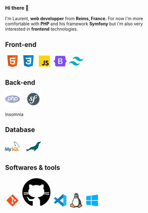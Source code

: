 ### Hi there 👋

I'm Laurent, **web developper** from **Reims, France.** For now i'm more comfortable with **PHP** and his framework **Symfony** but i'm also very interested in **frontend** technologies.

## Front-end
![HTML5](https://github.com/Laurent-Finana/Laurent-Finana/blob/main/img/icons8-html-48.png)
![CSS3](https://github.com/Laurent-Finana/Laurent-Finana/blob/main/img/icons8-css-48.png)
![JavaScript](https://github.com/Laurent-Finana/Laurent-Finana/blob/main/img/icons8-javascript-48.png)
![Bootstrap](https://github.com/Laurent-Finana/Laurent-Finana/blob/main/img/icons8-bootstrap-48.png)
![Tailwind CSS](https://github.com/Laurent-Finana/Laurent-Finana/blob/main/img/icons8-tailwind-css-48.png)

## Back-end

![PHP](https://github.com/Laurent-Finana/Laurent-Finana/blob/main/img/icons8-php-48.png) &nbsp; &nbsp;
![Symfony](https://github.com/Laurent-Finana/Laurent-Finana/blob/main/img/icons8-symfony-48.png) 
<div style="color: white, background-color: purple">Insomnia</div>

## Database
![MySQL](https://github.com/Laurent-Finana/Laurent-Finana/blob/main/img/icons8-mysql-an-open-source-relational-database-management-system-48.png) &nbsp; &nbsp;
![MariaDB](https://github.com/Laurent-Finana/Laurent-Finana/blob/main/img/icons8-mariadb-48.png)

## Softwares & tools
![Git](https://github.com/Laurent-Finana/Laurent-Finana/blob/main/img/icons8-git-48.png)
![GitHub](https://github.com/Laurent-Finana/Laurent-Finana/blob/main/img/icons8-github.svg)
![VSCode](https://github.com/Laurent-Finana/Laurent-Finana/blob/main/img/icons8-visual-studio-code-48.png)
![Linux](https://github.com/Laurent-Finana/Laurent-Finana/blob/main/img/icons8-linux-48.png)
![Windows](https://github.com/Laurent-Finana/Laurent-Finana/blob/main/img/icons8-windows-48.png)
